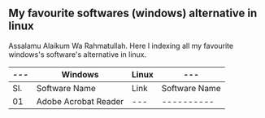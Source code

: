 ## My favourite softwares (windows) alternative in linux

Assalamu Alaikum Wa Rahmatullah. Here I indexing all my favourite windows's software's alternative in linux. <br>

---|Windows|Linux|---
---| ---- | ----| ---
Sl.| Software Name | Link | Software Name | Link |----
01| Adobe Acrobat Reader |---|----------|----|----